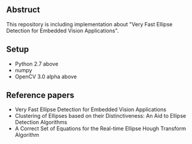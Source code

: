 ## Abstruct
This repository is including implementation about "Very Fast Ellipse Detection for Embedded Vision Applications".

## Setup
* Python 2.7 above
* numpy
* OpenCV 3.0 alpha above

## Reference papers
* Very Fast Ellipse Detection for Embedded Vision Applications
* Clustering of Ellipses based on their Distinctiveness: An Aid to Ellipse Detection Algorithms
* A Correct Set of Equations for the Real-time Ellipse Hough Transform Algorithm
